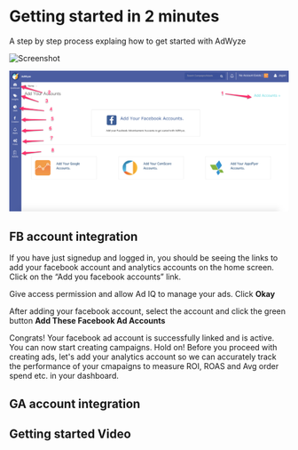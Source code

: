 # Getting started in 2 minutes

A step by step process explaing how to get started with AdWyze

![Screenshot](img/screenshot.png)

![Screenshot](img/gettingStarted1.png)



## FB account integration
If you have just signedup and logged in, you should be seeing the links to add your facebook account and analytics accounts on the home screen.
Click on the “Add you facebook accounts” link.

Give access permission and allow Ad IQ to manage your ads. Click **Okay**

After adding your facebook account, select the account and click the green button **Add These Facebook Ad Accounts**


Congrats! Your facebook ad account is successfully linked and is active. You can now start creating campaigns. Hold on! Before you proceed with creating ads, let's add your analytics account so we can accurately track the performance of your cmapaigns to measure ROI, ROAS and Avg order spend etc. in your dashboard.

## GA account integration



## Getting started Video

